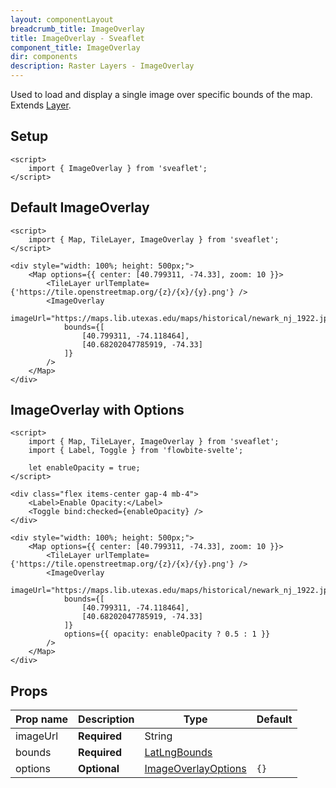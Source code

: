 ```yaml
---
layout: componentLayout
breadcrumb_title: ImageOverlay
title: ImageOverlay - Sveaflet
component_title: ImageOverlay
dir: components
description: Raster Layers - ImageOverlay
---
```


Used to load and display a single image over specific bounds of the map. Extends [Layer](https://leafletjs.com/reference.html#layer).

## Setup

```svelte example csr hideOutput
<script>
	import { ImageOverlay } from 'sveaflet';
</script>
```

## Default ImageOverlay

```svelte example csr
<script>
	import { Map, TileLayer, ImageOverlay } from 'sveaflet';
</script>

<div style="width: 100%; height: 500px;">
	<Map options={{ center: [40.799311, -74.33], zoom: 10 }}>
		<TileLayer urlTemplate={'https://tile.openstreetmap.org/{z}/{x}/{y}.png'} />
		<ImageOverlay
			imageUrl="https://maps.lib.utexas.edu/maps/historical/newark_nj_1922.jpg"
			bounds={[
				[40.799311, -74.118464],
				[40.68202047785919, -74.33]
			]}
		/>
	</Map>
</div>
```

## ImageOverlay with Options

```svelte example csr
<script>
	import { Map, TileLayer, ImageOverlay } from 'sveaflet';
	import { Label, Toggle } from 'flowbite-svelte';

	let enableOpacity = true;
</script>

<div class="flex items-center gap-4 mb-4">
	<Label>Enable Opacity:</Label>
	<Toggle bind:checked={enableOpacity} />
</div>

<div style="width: 100%; height: 500px;">
	<Map options={{ center: [40.799311, -74.33], zoom: 10 }}>
		<TileLayer urlTemplate={'https://tile.openstreetmap.org/{z}/{x}/{y}.png'} />
		<ImageOverlay
			imageUrl="https://maps.lib.utexas.edu/maps/historical/newark_nj_1922.jpg"
			bounds={[
				[40.799311, -74.118464],
				[40.68202047785919, -74.33]
			]}
			options={{ opacity: enableOpacity ? 0.5 : 1 }}
		/>
	</Map>
</div>
```

## Props

| Prop name | Description  | Type                                                                            | Default |
| --------- | ------------ | ------------------------------------------------------------------------------- | ------- |
| imageUrl  | **Required** | String                                                                          |         |
| bounds    | **Required** | [LatLngBounds](https://leafletjs.com/reference.html#latLngbounds)               |         |
| options   | **Optional** | [ImageOverlayOptions](https://leafletjs.com/reference.html#imageoverlay-option) | `{}`    |
